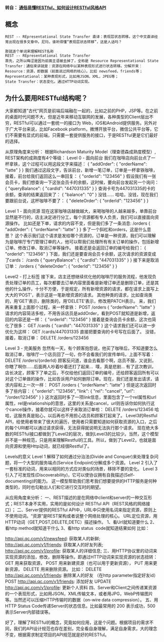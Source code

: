 #### 转自： [通俗易懂RESTful，如何设计RESTful风格API](https://blog.csdn.net/a78270528/article/details/78469758)

## 概念
    REST -- REpresentational State Transfer 直译：表现层状态转移。这个中文直译经常出现在很多文章中。尼玛，谁听得懂“表现层状态转移”，这是人话吗？
    
    那就逐个单词来理解REST名称
    REST -- REpresentational State Transfer
    首先，之所以晦涩是因为前面主语被去掉了，全称是 Resource Representational State Transfer：通俗来讲就是：资源在网络中以某种表现形式进行状态转移。分解开来：
    Resource：资源，即数据（前面说过网络的核心）。比如 newsfeed，friends等；
    Representational：某种表现形式，比如用JSON，XML，JPEG等；
    State Transfer：状态变化。通过HTTP动词实现。

## 为什么要用RESTful结构呢？
大家都知道"古代"网页是前端后端融在一起的，比如之前的PHP，JSP等。在之前的桌面时代问题不大，但是近年来移动互联网的发展，各种类型的Client层出不穷，RESTful可以通过一套统一的接口为 Web，iOS和Android提供服务。另外对于广大平台来说，比如Facebook platform，微博开放平台，微信公共平台等，它们不需要有显式的前端，只需要一套提供服务的接口，于是RESTful更是它们最好的选择。

从原理角度来分析：
根据Richardson Maturity Model（理查德森成熟度模型）, REST架构的成熟度有4个等级：
Level 0 - 面向前台
我们在咖啡店向前台点了一杯拿铁，这个过程可以用这段文字来描述：
{
    "addOrder": {
        "orderName": "latte"
    }
}
我们通过这段文字，告诉前台，新增一笔订单，订单是一杯拿铁咖啡，接着，前台给我们返回这么一串回复：
{
    "orderId": "123456"
}
假设我们有一张会员卡，我们想查询一下这张会员卡的余额，这时候，要向前台发起另一个询问：
{
    "queryBalance": {
        "cardId": "447031335"
    }
}
查询卡号为447031335的卡的余额，查询的结果返回来了：
{
    "balance": "0"
}
没钱……
哈哈，没钱，现在我们要跟前台说，这杯咖啡不要了：
{
    "deleteOrder": {
        "orderId": "123456"
    }
}


Level 1 - 面向资源
现在这家咖啡店越做越大，来喝咖啡的人越来越多，单靠前台显然是不行的，店主决定进行分工，每个资源都有专人负责，我们可以直接面向资源操作。
比如还是下单，请求的内容不变，但是我们多了一条消息:
/orders
{
    "addOrder": {
        "orderName": "latte"
    }
}
多了一个斜杠和orders，这是什么意思？
这个表示我们这个请求是发给哪个资源的，订单是一种资源，我们可以理解为是咖啡厅专门管理订单的人，他可以帮我们处理所有有关订单的操作，包括新增订单、修改订单、取消订单等操作。
接着还是会返回订单的编号给我们：
{
    "orderId": "123456"
}
下面，我们还是要查询会员卡余额，这次请求的资源变成了cards：
/cards
{
    "queryBalance": {
        "cardId": "447031335"
    }
}
接下来是取消订单：
/orders
{
    "deleteOrder": {
        "orderId": "123456"
    }
}


Level2 - 打上标签
接下来，店主还想继续优化他的咖啡厅的服务流程，他发现负责处理订单的员工，每次都要去订单内容里面看是新增订单还是删除订单，还是其他的什么操作，十分不方便，于是规定，所有新增资源的请求，都在请求上面写上大大的‘POST’，表示这是一笔新增资源的请求。
其他种类的请求，比如查询类的，用‘GET’表示，删除类的，用‘DELETE’表示，修改用PATCH表示。
来，我们再来重复上面那个过程，来一杯拿铁：
POST /orders
{
    "orderName": "latte"
}
请求的内容简洁多啦，不用告诉店员是addOrder，看到POST就知道是新增，返回的内容还是一样：
{
    "orderId": "123456"
}
接着是查询会员卡余额，这次也简化了很多：
GET /cards
{
    "cardId": "447031335"
}
这个请求我们还可以进一步优化为这样：
GET /cards/447031335
直接把要查询的卡号写在后面了。
没错，接着，取消订单：
DELETE /orders/123456


Level 3 - 完美服务
忽然有一天，有个顾客抱怨说，他买了咖啡后，不知道要怎么取消订单，咖啡厅一个店员回了一句，你不会看我们的宣传单吗，上面不写着：
DELETE /orders/{orderId}
顾客反问道，谁会去看那个啊，店员不服，又说到，你瞎了啊你……后面两人吵着吵着还打了起来… 
噗，真是悲剧…
有了这次教训，店长决定，顾客下了单之后，不仅给他们返回订单的编号，还给顾客返回所有可以对这个订单做的操作，比如告诉用户如何删除订单。现在，我们还是发出请求，请求内容和上一次一样：
POST /orders
{
    "orderName": "latte"
}
但是这次返回时多了些内容：
{
    "orderId": "123456",
    "link": {
        "rel": "cancel",
        "url": "/order/123456"
    }
}
这次返回时多了一项link信息，里面包含了一个rel属性和url属性，rel是relationship的意思，这里的关系是cancel，url则告诉你如何执行这个cancel操作，接着你就可以这样子来取消订单啦：
DELETE /orders/123456
哈哈，这服务真是贴心，以后再也不用担心店员和顾客打起来了。
Level3的Restful API，给使用者带来了很大的遍历，使用者只需要知道如何获取资源的入口，之后的每个URI都可以通过请求获得，无法获得就说明无法执行那个请求。
现在绝大多数的RESTful接口都做到了Level2的层次，做到Level3的比较少。当然，这个模型并不是一种规范，只是用来理解Restful的工具。所以，做到了Level2，也就是面向资源和使用Http动词，就已经很Restful了。


Levels的意义
Level 1 解释了如何通过分治法(Divide and Conquer)来处理复杂问题，将一个大型的服务端点(Service Endpoint)分解成多个资源。
Level 2 引入了一套标准的动词，用来以相同的方式应对类似的场景，移除不要的变化。
Level 3 引入了可发现性(Discoverability)，它可以使协议拥有自我描述(Self-documenting)的能力。
这一模型帮助我们思考我们想要提供的HTTP服务是何种类型的，同时也勾勒出人们和它进行交互时的期望。


从应用角度来分析：
一、REST描述的是在网络中client和server的一种交互形式；REST本身不实用，实用的是如何设计 RESTful API（REST风格的网络接口）；
二、Server提供的RESTful API中，URL中只使用名词来指定资源，原则上不使用动词。“资源”是REST架构或者说整个网络处理的核心。
URL定位资源，用HTTP动词（GET,POST,DELETE,DETC）描述操作。
1、看Url就知道要什么
2、看http method就知道干什么
3、看http status  code就知道结果如何
比如：

http://api.qc.com/v1/newsfeed: 获取某人的新鲜; 
http://api.qc.com/v1/friends: 获取某人的好友列表;
http://api.qc.com/v1/profile: 获取某人的详细信息;
三、用HTTP协议里的动词来实现资源的添加，修改，删除等操作。即通过HTTP动词来实现资源的状态扭转：
GET 用来获取资源，
POST 用来新建资源（也可以用于更新资源），
PUT 用来更新资源，
DELETE 用来删除资源。
比如：
DELETE http://api.qc.com/v1/friends: 删除某人的好友 （在http parameter指定好友id）
POST http://api.qc.com/v1/friends: 添加好友
UPDATE http://api.qc.com/v1/profile: 更新个人资料
四、Server和Client之间传递某资源的一个表现形式，比如用JSON，XML传输文本，或者用JPG，WebP传输图片等。当然还可以压缩HTTP传输时的数据（on-wire data compression）。
五、用 HTTP Status Code传递Server的状态信息。比如最常用的 200 表示成功，500 表示Server内部错误等。

好了，理解了RESTful的概念，究竟如何应用，这是个问题。根据项目的需求不同，我们的API设计规范也存在差别，完全看自身理解，满足自身需求，大的理念不变，根据需求制定项目的API规范就是好的RESTful。


